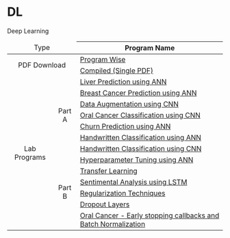 
# DL
Deep Learning

<table>
<thead>
  <tr>
    <td rowspan="2" colspan="2" align="center">Type</td>
    <th>Program Name</th>
  </tr>
</thead>
<tbody>

  <tr>
  <td rowspan="2" colspan=2 align="center">PDF Download</td>
  <td><a href="https://drive.google.com/uc?id=1hGvavGU4GZVv-yclEMVx3E9kXDed8hbq&export=download">Program Wise</a></td>
  </tr>
  <td><a href="https://drive.google.com/uc?id=1iO51U5zJdmQLnCksPPM1juh_vQa4iGrq&export=download">Compiled (Single PDF)</a></td>
  </tr>
    <td rowspan="15" align="center">Lab Programs</td>
    <td rowspan="7" align="center">Part A</td>
    <td><a href="Lab01.ipynb">Liver Prediction using ANN</a></td>
  </tr>
  <tr>
    <td><a href="Lab02.ipynb">Breast Cancer Prediction using ANN</a></td>
  </tr>
  <tr>
    <td><a href="Lab03.ipynb">Data Augmentation using CNN</a></td>
  </tr>
  <tr>
    <td><a href="Lab04.ipynb">Oral Cancer Classification using CNN</td>
  </tr>
  <tr>
    <td><a href="Lab05.ipynb">Churn Prediction using ANN</a></td>
  </tr>
  <tr>
    <td><a href="Lab06.ipynb">Handwritten Classification using ANN</a></td>
  </tr>
  <tr>
    <td><a href="Lab07.ipynb">Handwritten Classification using CNN</a></td>
  </tr>
    <tr>
    <td rowspan="6" align="center">Part B</td>
    <td><a href="Lab08.ipynb">Hyperparameter Tuning using ANN</a></td>
  </tr>
  <tr>
    <td><a href="Lab09.ipynb">Transfer Learning</a></td>
  </tr>
  <tr>
    <td><a href="Lab10.ipynb">Sentimental Analysis using LSTM</a></td>
  </tr>
    <tr>
    <td><a href="Lab11.ipynb">Regularization Techniques</a></td>
  </tr>
    <tr>
    <td><a href="Lab12.ipynb">Dropout Layers </a></td>
  </tr>
    <tr>
    <td><a href="Lab13.ipynb">Oral Cancer - Early stopping callbacks and Batch Normalization</a></td>

</tbody>
</table>

